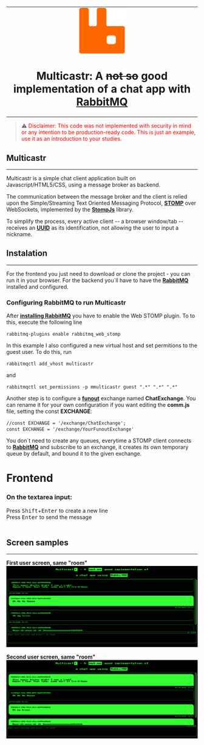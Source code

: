 <table align="center"><tr><td align="center" width="9999">
<img src="./img/rabbitmq.svg" alt="rabbitmq logo" width="120" height="120" style="">


# Multicastr: A ~~not so~~ good implementation of a chat app with [RabbitMQ] 
</td></tr></table>


> :warning: <span style="color: red">Disclaimer: This code was not implemented with security in mind or any intention to be production-ready code. This is just an example, use it as an introduction to your studies.</span>

## Multicastr
******
Multicastr is a simple chat client application built on Javascript/HTML5/CSS, using a message broker as backend.

The communication between the message broker and the client is relied upon the Simple/Streaming Text Oriented Messaging Protocol, **[STOMP]** over WebSockets, implemented by the **[StompJs]** library.

To simplify the process, every active client -- a browser window/tab -- receives an **[UUID]** as its identification, not allowing the user to input a nickname.  

## Instalation 
******
For the frontend you just need to download or clone the project  - you can run it in your browser.
For the backend you`ll have to have the **[RabbitMQ]** installed and configured.


### Configuring RabbitMQ to run Multicastr
After **[installing RabbitMQ]** you have to enable the Web STOMP plugin. To to this, execute the following line

```
rabbitmq-plugins enable rabbitmq_web_stomp

```

In this example I also configured a new virtual host and set permitions to the guest user. To do this, run

```
rabbitmqctl add_vhost multicastr
```
and 

```
rabbitmqctl set_permissions -p mmulticastr guest ".*" ".*" ".*"
```


Another step is to configure a **[funout]** exchange named **ChatExchange**. You can rename it for your own configuration if you want editing the **comm.js** file, setting the const **EXCHANGE**:
```
//const EXCHANGE = '/exchange/ChatExchange';
const EXCHANGE = '/exchange/YourFunoutExchange'
```
You don`t need to create any queues, everytime a STOMP client connects to **[RabbitMQ]** and subscribe to an exchange, it creates its own temporary queue by default, and bound it to the given exchange. 


# Frontend


### On the textarea input:
Press <kbd>Shift</kbd>+<kbd>Enter</kbd> to create a new line<br/>
Press <kbd>Enter</kbd> to send the message
<br/>
<br/>

## Screen samples
****


**First user screen, same "room"**
![first client interface](img/client.PNG?raw=true "Title")

**Second user screen, same "room"**
![second client interface](img/client2.PNG?raw=true "Title")


[RabbitMQ]:https://www.rabbitmq.com/
[StompJs]:https://github.com/stomp-js/stompjs
[STOMP]:http://stomp.github.io/
[rabbitmq-tutorials]:https://github.com/dhiegorp/
[UUID]:https://github.com/broofa/node-uuid
[installing RabbitMQ]:https://www.rabbitmq.com/download.html
[funout]:https://www.rabbitmq.com/tutorials/amqp-concepts.html